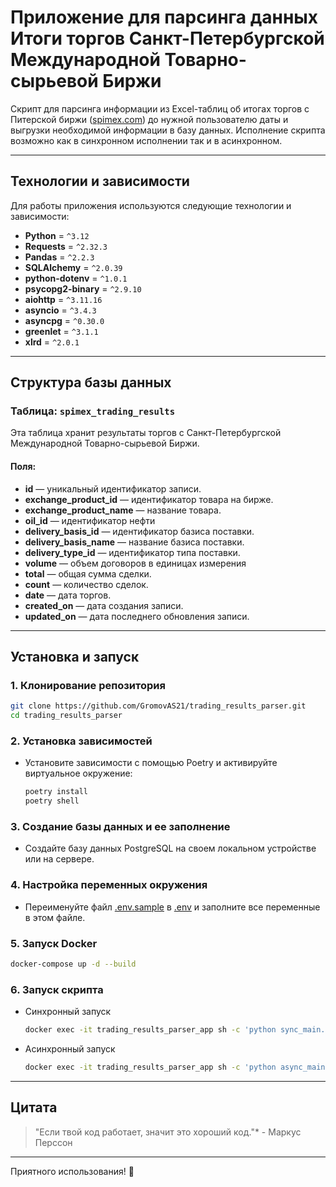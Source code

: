 # Приложение для парсинга данных Итоги торгов Санкт-Петербургской Международной Товарно-сырьевой Биржи

Скрипт для парсинга информации из Excel-таблиц об итогах торгов с Питерской биржи ([spimex.com](https://spimex.com/)) до
нужной пользователю даты и выгрузки необходимой информации в базу данных.
Исполнение скрипта возможно как в синхронном исполнении так и в асинхронном.

---

## Технологии и зависимости

Для работы приложения используются следующие технологии и зависимости:

- **Python** = `^3.12`
- **Requests** = `^2.32.3`
- **Pandas** = `^2.2.3`
- **SQLAlchemy** = `^2.0.39`
- **python-dotenv** = `^1.0.1`
- **psycopg2-binary** = `^2.9.10`
- **aiohttp** = `^3.11.16`
- **asyncio** = `^3.4.3`
- **asyncpg** = `^0.30.0`
- **greenlet** = `^3.1.1`
- **xlrd** = `^2.0.1`

---

## Структура базы данных

### Таблица: `spimex_trading_results`

Эта таблица хранит результаты торгов с Санкт-Петербургской Международной Товарно-сырьевой Биржи.

#### Поля:

- **id** — уникальный идентификатор записи.
- **exchange_product_id** — идентификатор товара на бирже.
- **exchange_product_name** — название товара.
- **oil_id** — идентификатор нефти
- **delivery_basis_id** — идентификатор базиса поставки.
- **delivery_basis_name** — название базиса поставки.
- **delivery_type_id** — идентификатор типа поставки.
- **volume** — объем договоров в единицах измерения
- **total** — общая сумма сделки.
- **count** — количество сделок.
- **date** — дата торгов.
- **created_on** — дата создания записи.
- **updated_on** — дата последнего обновления записи.

---

## Установка и запуск

### 1. Клонирование репозитория

   ```bash
   git clone https://github.com/GromovAS21/trading_results_parser.git
   cd trading_results_parser
   ```

### 2. Установка зависимостей

- Установите зависимости с помощью Poetry и активируйте виртуальное окружение:
    ```bash
    poetry install
    poetry shell
    ```

### 3. Создание базы данных и ее заполнение

- Создайте базу данных PostgreSQL на своем локальном устройстве или на сервере.

### 4. Настройка переменных окружения

- Переименуйте файл [.env.sample](.env.sample) в [.env](.env.sample) и заполните все переменные в этом файле.

### 5. Запуск Docker
   ```bash
   docker-compose up -d --build
   ```

### 6. Запуск скрипта

- Синхронный запуск

   ```bash
   docker exec -it trading_results_parser_app sh -c 'python sync_main.py'
   ```

- Асинхронный запуск

   ```bash
   docker exec -it trading_results_parser_app sh -c 'python async_main.py'
   ```

--- 

## Цитата

> "Если твой код работает, значит это хороший код."* - Маркус Перссон

---

Приятного использования! 🚀



